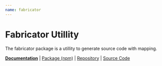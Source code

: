 ```yaml
---
name: fabricator
---
```


# Fabricator Utillity

<!-- @include docs/parts/packages/fabricator/description.md-->

The fabricator package is a utillity to generate source code with mapping.

<!-- /include -->

<!-- @include docs/parts/package-nav.md -->

[**Documentation**](https://knuckles.elsk.dev) | [Package (npm)](https://npmjs.com/package/@knuckles/fabricator) | [Repository](https://github.com/tscpp/knuckles) | [Source Code](https://github.com/tscpp/knuckles/tree/main/packages/fabricator)

<!-- /include -->

<!-- @include docs/parts/reference.md -->

[TypeScript]: https://typescriptlang.org
[ESLint]: https://eslint.org
[Knockout]: https://knockoutjs.com
[toolkit]: https://knuckles.elsk.dev

<!-- /include -->
